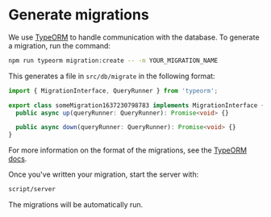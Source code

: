 # Generate migrations

We use [TypeORM](https://github.com/typeorm/typeorm) to handle
communication with the database. To generate a migration, run
the command:

```bash
npm run typeorm migration:create -- -n YOUR_MIGRATION_NAME
```

This generates a file in `src/db/migrate` in the following format:

```typescript
import { MigrationInterface, QueryRunner } from 'typeorm';

export class someMigration1637230798783 implements MigrationInterface {
  public async up(queryRunner: QueryRunner): Promise<void> {}

  public async down(queryRunner: QueryRunner): Promise<void> {}
}
```

For more information on the format of the migrations, see the
[TypeORM docs](https://github.com/typeorm/typeorm/blob/master/docs/migrations.md#using-migration-api-to-write-migrations).

Once you've written your migration, start the server with:

```bash
script/server
```

The migrations will be automatically run.
